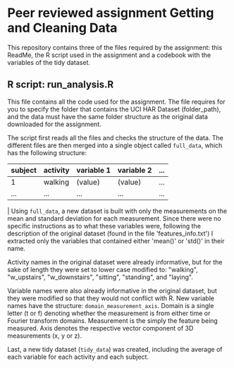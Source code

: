 # Peer reviewed assignment Getting and Cleaning Data

This repository contains three of the files required by the assignment: this ReadMe, the R script used in the assignment and a codebook with the variables of the tidy dataset.

## R script: run_analysis.R

This file contains all the code used for the assignment. The file requires for you to specify the folder that contains the UCI HAR Dataset (folder_path), and the data must have the same folder structure as the original data downloaded for the assignment. 

The script first reads all the files and checks the structure of the data. The different files are then merged into a single object called ```full_data```, which has the following structure:

subject | activity | variable 1 | variable 2 | ... |
------- | -------- | ---------- | ---------- | --- |
      1 | walking  | (value)    | (value)    | ... |
    ... |      ... |        ... |        ... | ... |
 |
Using ```full_data```, a new dataset is built with only the measurements on the mean and standard deviation for each measurement. Since there were no specific instructions as to what these variables were, following the description of the original dataset (found in the file 'features_info.txt') I extracted only the variables that contained either 'mean()' or 'std()' in their name.

Activity names in the original dataset were already informative, but for the sake of length they were set to lower case modified to: "walking", "w_upstairs", "w_downstairs", "sitting", "standing", and "laying".

Variable names were also already informative in the original dataset, but they were modified so that they would not conflict with R. New variable names have the structure: ```domain_measurement_axis```. Domain is a single letter (t or f) denoting whether the measurement is from either time or Fourier transform domains. Measurement is the simply the feature being measured. Axis denotes the respective vector component of 3D measurements (x, y or z). 

Last, a new tidy dataset (```tidy_data```) was created, including the average of each variable for each activity and each subject.